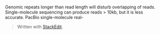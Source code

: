 Genomic repeats longer than read length will disturb overlapping of reads. Single-molecule sequencing can produce reads > 10kb, but it is less accurate.
PacBio single-molecule real-


> Written with [StackEdit](https://stackedit.io/).
<!--stackedit_data:
eyJoaXN0b3J5IjpbLTM0MDkwNzEzLC0zMDgzMTFdfQ==
-->